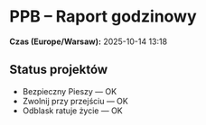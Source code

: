 # PPB – Raport godzinowy
**Czas (Europe/Warsaw):** 2025-10-14 13:18

## Status projektów
- Bezpieczny Pieszy — OK
- Zwolnij przy przejściu — OK
- Odblask ratuje życie — OK

